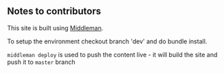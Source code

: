 ## Notes to contributors

This site is built using [Middleman](http://middlemanapp.com/).

To setup the environment checkout branch 'dev' and do bundle install.

`middleman deploy` is used to push the content live - it will build the site and push it to `master` branch

